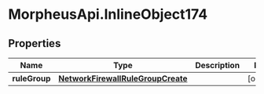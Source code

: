 # MorpheusApi.InlineObject174

## Properties

Name | Type | Description | Notes
------------ | ------------- | ------------- | -------------
**ruleGroup** | [**NetworkFirewallRuleGroupCreate**](NetworkFirewallRuleGroupCreate.md) |  | [optional] 


